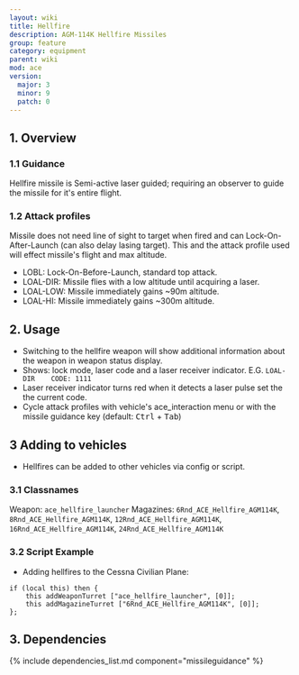 ```yaml
---
layout: wiki
title: Hellfire
description: AGM-114K Hellfire Missiles
group: feature
category: equipment
parent: wiki
mod: ace
version:
  major: 3
  minor: 9
  patch: 0
---
```


## 1. Overview

### 1.1 Guidance
Hellfire missile is Semi-active laser guided; requiring an observer to guide the missile for it's entire flight.

### 1.2 Attack profiles
Missile does not need line of sight to target when fired and can Lock-On-After-Launch (can also delay lasing target).
This and the attack profile used will effect missile's flight and max altitude.
- LOBL: Lock-On-Before-Launch, standard top attack.
- LOAL-DIR: Missile flies with a low altitude until acquiring a laser.
- LOAL-LOW: Missile immediately gains ~90m altitude.
- LOAL-HI: Missile immediately gains ~300m altitude.

## 2. Usage
- Switching to the hellfire weapon will show additional information about the weapon in weapon status display.
- Shows: lock mode, laser code and a laser receiver indicator.  E.G. `LOAL-DIR    CODE: 1111`
- Laser receiver indicator turns red when it detects a laser pulse set the the current code.
- Cycle attack profiles with vehicle's ace_interaction menu or with the missile guidance key (default: <kbd>Ctrl</kbd> + <kbd>Tab</kbd>)

## 3 Adding to vehicles
- Hellfires can be added to other vehicles via config or script.

### 3.1 Classnames
Weapon: `ace_hellfire_launcher`
Magazines: `6Rnd_ACE_Hellfire_AGM114K`, `8Rnd_ACE_Hellfire_AGM114K`, `12Rnd_ACE_Hellfire_AGM114K`, `16Rnd_ACE_Hellfire_AGM114K`, `24Rnd_ACE_Hellfire_AGM114K`

### 3.2 Script Example
- Adding hellfires to the Cessna Civilian Plane:
```
if (local this) then {
    this addWeaponTurret ["ace_hellfire_launcher", [0]];
    this addMagazineTurret ["6Rnd_ACE_Hellfire_AGM114K", [0]];
};
```

## 3. Dependencies

{% include dependencies_list.md component="missileguidance" %}
